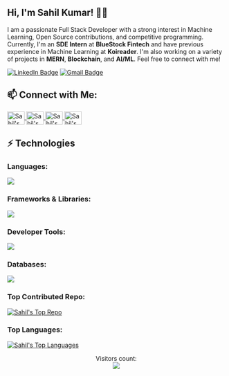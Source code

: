 ## Hi, I'm Sahil Kumar! 👋🏻

I am a passionate Full Stack Developer with a strong interest in Machine Learning, Open Source contributions, and competitive programming. Currently, I'm an **SDE Intern** at **BlueStock Fintech** and have previous experience in Machine Learning at **Koireader**. I'm also working on a variety of projects in **MERN**, **Blockchain**, and **AI/ML**. Feel free to connect with me!

[![LinkedIn Badge](https://img.shields.io/badge/Sahil%20Kumar-blue?style=flat-square&logo=Linkedin&logoColor=white&link=https://www.linkedin.com/in/haxaze/)](https://www.linkedin.com/in/haxaze/)
[![Gmail Badge](https://img.shields.io/badge/-sahil.kumar1234@gmail.com-c14438?style=flat-square&logo=Gmail&logoColor=white&link=mailto:sahil.kumar1234@gmail.com)](mailto:sahil.kumar1234@gmail.com)

## 📫 Connect with Me:

<p align="left">
  <a href="https://linkedin.com/in/haxaze" target="blank">
    <img align="center" src="https://raw.githubusercontent.com/rahuldkjain/github-profile-readme-generator/master/src/images/icons/Social/linked-in-alt.svg" alt="Sahil's LinkedIn" height="30" width="40" />
  </a>
  <a href="https://www.codechef.com/users/haxaze_01" target="blank">
    <img align="center" src="https://cdn.jsdelivr.net/npm/simple-icons@3.1.0/icons/codechef.svg" alt="Sahil's CodeChef" height="30" width="40" />
  </a>
  <a href="https://codeforces.com/profile/krsahil" target="blank">
    <img align="center" src="https://raw.githubusercontent.com/rahuldkjain/github-profile-readme-generator/master/src/images/icons/Social/codeforces.svg" alt="Sahil's Codeforces" height="30" width="40" />
  </a>
  <a href="https://www.leetcode.com/sahil_kr/" target="blank">
    <img align="center" src="https://raw.githubusercontent.com/rahuldkjain/github-profile-readme-generator/master/src/images/icons/Social/leet-code.svg" alt="Sahil's LeetCode" height="30" width="40" />
  </a>
</p>

## ⚡ Technologies

### Languages:
<a href="https://github.com/HAXAZE">
  <img src="https://skillicons.dev/icons?i=python,java,go,javascript,typescript,sql" />
</a>

### Frameworks & Libraries:
<a href="https://github.com/HAXAZE">
  <img src="https://skillicons.dev/icons?i=react,nodejs,express,java,flask" />
</a>



### Developer Tools:
<a href="https://github.com/HAXAZE">
  <img src="https://skillicons.dev/icons?i=git,github,aws,docker,kubernetes,vs_code,postman" />
</a>

### Databases:
<a href="https://github.com/HAXAZE">
  <img src="https://skillicons.dev/icons?i=postgres,mongodb,sqlite" />
</a>

### Top Contributed Repo:
[![Sahil's Top Repo](https://github-profile-summary-cards.vercel.app/api/cards/profile-details?username=HAXAZE&theme=radical)](https://github.com/HAXAZE)

### Top Languages:
[![Sahil's Top Languages](https://github-readme-stats.vercel.app/api/top-langs/?username=HAXAZE&langs_count=8&layout=compact&theme=react&border_color=7F3FBF&bg_color=0D1117)](https://github.com/HAXAZE)

<p align="center">
  Visitors count:<br>
  <img src="https://profile-counter.glitch.me/HAXAZE/count.svg" />
</p>
